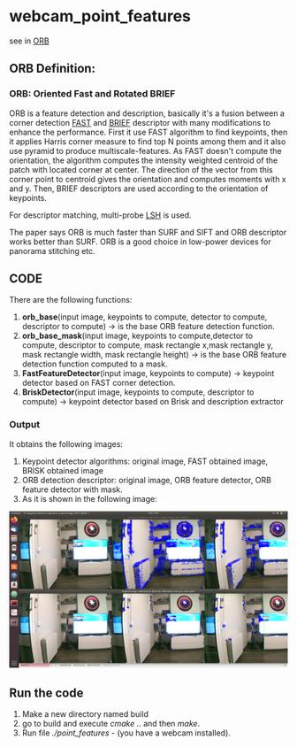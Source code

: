 # webcam_point_features
see in  [ORB](https://opencv-python-tutroals.readthedocs.io/en/latest/py_tutorials/py_feature2d/py_orb/py_orb.html)

## ORB Definition:
### ORB: Oriented Fast and Rotated BRIEF

ORB is a feature detection and description, basically it's a fusion between a corner detection [FAST](https://opencv-python-tutroals.readthedocs.io/en/latest/py_tutorials/py_feature2d/py_fast/py_fast.html) and [BRIEF](https://opencv-python-tutroals.readthedocs.io/en/latest/py_tutorials/py_feature2d/py_brief/py_brief.html) descriptor with many modifications  to enhance the performance.
First it use FAST algorithm to find keypoints, then it applies Harris corner measure to find top N points among them and it also use pyramid to produce multiscale-features.
As FAST doesn't compute the orientation, the algorithm computes the intensity weighted centroid of the patch with located corner at center. The direction of the vector from this corner point to centroid gives the orientation and computes moments with x and y. Then, BRIEF descriptors are used according to the orientation of keypoints.

For descriptor matching, multi-probe [LSH](https://en.wikipedia.org/wiki/Locality-sensitive_hashing) is used.

The paper says ORB is much faster than SURF and SIFT and ORB descriptor works better than SURF. ORB is a good choice in low-power devices for panorama stitching etc.

## CODE

There are the following functions:

1. **orb_base**(input image, keypoints to compute, detector to compute, descriptor to compute) -> is the base ORB feature detection function.
2. **orb_base_mask**(input image, keypoints to compute,detector to compute, descriptor to compute, mask rectangle x,mask rectangle y, mask rectangle width, mask rectangle height) -> is the base ORB feature detection function computed to a mask.
3. **FastFeatureDetector**(input image, keypoints to compute) -> keypoint detector based on FAST corner detection.
4. **BriskDetector**(input image, keypoints to compute, descriptor to compute) -> keypoint detector based on Brisk and description extractor

### Output

It obtains the following images:
1. Keypoint detector algorithms: original image, FAST obtained image, BRISK obtained image
2. ORB detection descriptor: original image, ORB feature detector, ORB feature detector with mask.
3. As it is shown in the following image:

![picture](Image.png)


## Run the code

1. Make a new directory named build
2. go to build and execute *cmake ..* and then *make*.
3. Run file *./point_features* - (you have a webcam installed).
